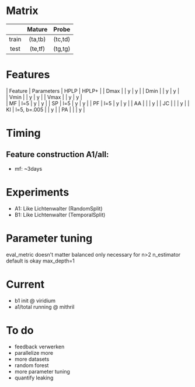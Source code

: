 # Matrix
|       | Mature  | Probe   |
|:-----:|:-------:|:-------:|
| train | (ta,tb) | (tc,td) |
| test  | (te,tf) | (tg,tg) |

# Features
| Feature | Parameters  | HPLP | HPLP+ |
| Dmax    |             | y    | y     | 
| Dmin    |             | y    | y     |  
| Vmin    |             | y    | y     |
| Vmax    |             | y    | y     |   
| MF      | l=5         | y    | y     |
| SP      | l=5         | y    | y     |
| PF      | l=5         | y    | y     |
| AA      |             |      | y     |
| JC      |             |      | y     |
| KI      | l=5, b=.005 |      | y     |
| PA      |             |      | y     |

# Timing
## Feature construction A1/all:
- mf: ~3days

# Experiments
- A1: Like Lichtenwalter (RandomSplit)
- B1: Like Lichtenwalter (TemporalSplit)

# Parameter tuning
eval_metric doesn't matter
balanced only necessary for n>2
n_estimator default is okay
max_depth=1

# Current
- b1 init @ viridium
- a1/total running @ mithril

# To do
- feedback verwerken
- parallelize more
- more datasets
- random forest
- more parameter tuning
- quantify leaking